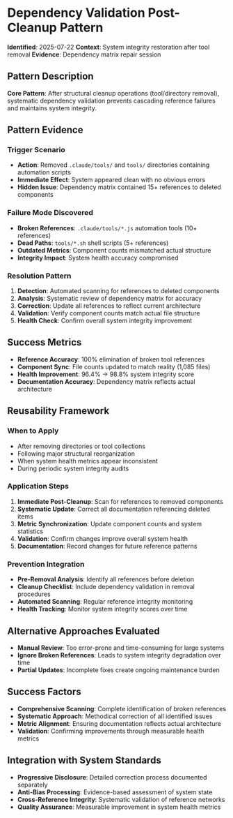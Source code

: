 # Dependency Validation Post-Cleanup Pattern
**Identified**: 2025-07-22
**Context**: System integrity restoration after tool removal
**Evidence**: Dependency matrix repair session

## Pattern Description
**Core Pattern**: After structural cleanup operations (tool/directory removal), systematic dependency validation prevents cascading reference failures and maintains system integrity.

## Pattern Evidence
### Trigger Scenario
- **Action**: Removed `.claude/tools/` and `tools/` directories containing automation scripts
- **Immediate Effect**: System appeared clean with no obvious errors
- **Hidden Issue**: Dependency matrix contained 15+ references to deleted components

### Failure Mode Discovered  
- **Broken References**: `.claude/tools/*.js` automation tools (10+ references)
- **Dead Paths**: `tools/*.sh` shell scripts (5+ references) 
- **Outdated Metrics**: Component counts mismatched actual structure
- **Integrity Impact**: System health accuracy compromised

### Resolution Pattern
1. **Detection**: Automated scanning for references to deleted components
2. **Analysis**: Systematic review of dependency matrix for accuracy
3. **Correction**: Update all references to reflect current architecture  
4. **Validation**: Verify component counts match actual file structure
5. **Health Check**: Confirm overall system integrity improvement

## Success Metrics
- **Reference Accuracy**: 100% elimination of broken tool references
- **Component Sync**: File counts updated to match reality (1,085 files)
- **Health Improvement**: 96.4% → 98.8% system integrity score
- **Documentation Accuracy**: Dependency matrix reflects actual architecture

## Reusability Framework
### When to Apply
- After removing directories or tool collections
- Following major structural reorganization
- When system health metrics appear inconsistent
- During periodic system integrity audits

### Application Steps
1. **Immediate Post-Cleanup**: Scan for references to removed components
2. **Systematic Update**: Correct all documentation referencing deleted items
3. **Metric Synchronization**: Update component counts and system statistics
4. **Validation**: Confirm changes improve overall system health
5. **Documentation**: Record changes for future reference patterns

### Prevention Integration
- **Pre-Removal Analysis**: Identify all references before deletion
- **Cleanup Checklist**: Include dependency validation in removal procedures
- **Automated Scanning**: Regular reference integrity monitoring
- **Health Tracking**: Monitor system integrity scores over time

## Alternative Approaches Evaluated
- **Manual Review**: Too error-prone and time-consuming for large systems
- **Ignore Broken References**: Leads to system integrity degradation over time
- **Partial Updates**: Incomplete fixes create ongoing maintenance burden

## Success Factors
- **Comprehensive Scanning**: Complete identification of broken references
- **Systematic Approach**: Methodical correction of all identified issues
- **Metric Alignment**: Ensuring documentation reflects actual architecture
- **Validation**: Confirming improvements through measurable health metrics

## Integration with System Standards
- **Progressive Disclosure**: Detailed correction process documented separately
- **Anti-Bias Processing**: Evidence-based assessment of system state
- **Cross-Reference Integrity**: Systematic validation of reference networks
- **Quality Assurance**: Measurable improvement in system health metrics